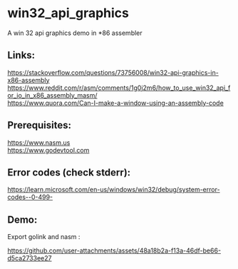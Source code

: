 # win32_api_graphics
A win 32 api graphics demo in *86 assembler

## Links:

https://stackoverflow.com/questions/73756008/win32-api-graphics-in-x86-assembly <br>
https://www.reddit.com/r/asm/comments/1g0j2m6/how_to_use_win32_api_for_io_in_x86_assembly_masm/ <br>
https://www.quora.com/Can-I-make-a-window-using-an-assembly-code <br>

## Prerequisites:
https://www.nasm.us <br>
https://www.godevtool.com  <br>

## Error codes (check stderr):
https://learn.microsoft.com/en-us/windows/win32/debug/system-error-codes--0-499-

## Demo:
Export golink and nasm : <br>

https://github.com/user-attachments/assets/48a18b2a-f13a-46df-be66-d5ca2733ee27

